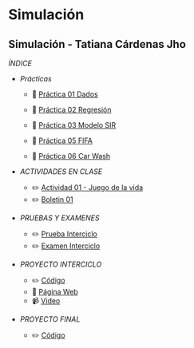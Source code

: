 # Simulación
## Simulación - Tatiana Cárdenas Jho

*ÍNDICE*
- *Prácticas*
  - :file_folder: [Práctica 01 Dados](https://github.com/tatcjho/Simulacion/tree/main/Dados%20suma)

  - :file_folder: [Práctica 02 Regresión](https://github.com/tatcjho/Simulacion/tree/main/Covid-Ecuador)

  - :file_folder: [Práctica 03 Modelo SIR](https://github.com/tatcjho/Simulacion/tree/main/SIR)

  - :file_folder: [Práctica 05 FIFA]( https://github.com/tatcjho/Simulacion/tree/main/FIFA)

  - :file_folder: [Práctica 06 Car Wash]( https://github.com/tatcjho/Simulacion/tree/main/CARWASH)


- *ACTIVIDADES EN CLASE*
  - :pencil2: [Actividad 01 - Juego de la vida](https://github.com/tatcjho/Simulacion/blob/main/Juego%20de%20la%20Vida/INFORME.pdf)
  - :pencil2: [Boletin 01 ](https://github.com/tatcjho/Simulacion/tree/main/Boletin1)

- *PRUEBAS Y EXAMENES*
  - :pencil2: [Prueba Interciclo ](https://github.com/tatcjho/Simulacion/tree/main/PRUEBA%201%20-%20Cardenas%20Tatiana)
  - :pencil2: [Examen Interciclo ](https://github.com/tatcjho/Simulacion/tree/main/EXAMEN%20INTERCICLO)

- *PROYECTO INTERCICLO*
  - :pencil2: [Código](https://github.com/tatcjho/Simulacion/tree/main/PROYECTO%20INTERCICLO/C%C3%B3digo)
  - 📎 [Página Web](https://tatycjho.wixsite.com/my-site-2)
  - 📹 [Video](https://www.youtube.com/watch?v=VPmV3RpaGkw)

- *PROYECTO FINAL*
  - :pencil2: [Código](https://github.com/tatcjho/Simulacion/tree/main/https://github.com/tatcjho/Simulacion/tree/main/TRABAJO%20FINAL)


